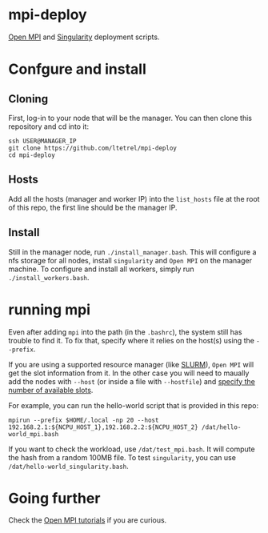 # mpi-deploy
[Open MPI](https://www.open-mpi.org/) and [Singularity](https://sylabs.io/guides/3.0/user-guide/index.html) deployment scripts.

# Confgure and install

## Cloning
First, log-in to your node that will be the manager.
You can then clone this repository and cd into it:
```
ssh USER@MANAGER_IP
git clone https://github.com/ltetrel/mpi-deploy
cd mpi-deploy
```

## Hosts
Add all the hosts (manager and worker IP) into the `list_hosts` file at the root of this repo, the first line should be the manager IP.

## Install
Still in the manager node,  run `./install_manager.bash`.
This will configure a nfs storage for all nodes, install `singularity` and `Open MPI` on the manager machine.
To configure and install all workers, simply run `./install_workers.bash`.

# running mpi
Even after adding `mpi` into the path (in the `.bashrc`), the system still has trouble to find it.
To fix that, specify where it relies on the host(s) using the `--prefix`.

If you are using a supported resource manager (like [SLURM](https://slurm.schedmd.com/documentation.html)), `Open MPI` will get the slot information from it.
In the other case you will need to maually add the nodes with `--host` (or inside a file with `--hostfile`) and [specify the number of available slots](https://www.open-mpi.org/faq/?category=running#slots-without-hostfiles).

For example, you can run the hello-world script that is provided in this repo:
```
mpirun --prefix $HOME/.local -np 20 --host 192.168.2.1:${NCPU_HOST_1},192.168.2.2:${NCPU_HOST_2} /dat/hello-world_mpi.bash
```

If you want to check the workload, use `/dat/test_mpi.bash`. It will compute the hash from a random 100MB file.
To test `singularity`, you can use `/dat/hello-world_singularity.bash`.

# Going further
Check the [Open MPI tutorials](https://mpitutorial.com/tutorials/running-an-mpi-cluster-within-a-lan/) if you are curious.
